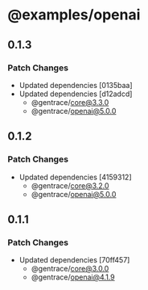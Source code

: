 # @examples/openai

## 0.1.3

### Patch Changes

- Updated dependencies [0135baa]
- Updated dependencies [d12adcd]
  - @gentrace/core@3.3.0
  - @gentrace/openai@5.0.0

## 0.1.2

### Patch Changes

- Updated dependencies [4159312]
  - @gentrace/core@3.2.0
  - @gentrace/openai@5.0.0

## 0.1.1

### Patch Changes

- Updated dependencies [70ff457]
  - @gentrace/core@3.0.0
  - @gentrace/openai@4.1.9
